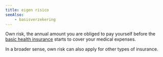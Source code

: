 ```yaml
---
title: eigen risico
seeAlso:
    - basisverzekering
---
```


Own risk, the annual amount you are obliged to pay yourself before the [basic health insurance](/glossary/basisverzekering) starts to cover your medical expenses.

In a broader sense, own risk can also apply for other types of insurance.

<!--more-->
